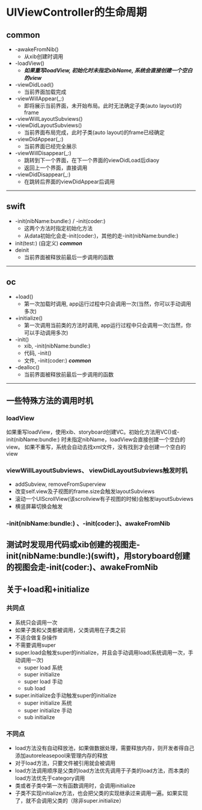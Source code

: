 #  UIViewController的生命周期


## common
* -awakeFromNib()
   * 从xib创建时调用
* -loadView()
   * ***如果重写loadView, 初始化时未指定xibName, 系统会直接创建一个空白的view***
* -viewDidLoad()
   * 当前界面加载完成
* -viewWillAppear(_:)
   * 即将展示当前界面，未开始布局。此时无法确定子类(auto layout)的frame
* -viewWillLayoutSubviews()
* -viewDidLayoutSubviews()
   * 当前界面布局完成，此时子类(auto layout)的frame已经确定
* -viewDidAppear(_:)
   * 当前界面已经完全展示
* -viewWillDisappear(_:) 
   * 跳转到下一个界面，在下一个界面的viewDidLoad后diaoy
   * 返回上一个界面，直接调用
* -viewDidDisappear(_:)
   * 在跳转后界面的viewDidAppear后调用
----
## swift
* -init(nibName:bundle:) / -init(coder:)
   * 这两个方法时指定初始化方法
   * 从data初始化会走-init(coder:)，其他的走-init(nibName:bundle:)
* init(test:)  (自定义)
***common***
* deinit
   * 当前界面被释放前最后一步调用的函数
----
## oc
* +load()
   * 第一次加载时调用, app运行过程中只会调用一次(当然，你可以手动调用多次)
* +initialize()
   * 第一次调用当前类的方法时调用, app运行过程中只会调用一次(当然，你可以手动调用多次)
* -init()
   * xib, -init(nibName:bundle:)
   * 代码, -init()
   * 文件, -init(coder:)
***common***
* -dealloc()
   * 当前界面被释放前最后一步调用的函数
----
## 一些特殊方法的调用时机
### loadView
如果重写loadView，使用xib、storyboard创建VC。初始化方法用VC()或-init(nibName:bundle:) 时未指定nibName，loadView会直接创建一个空白的view。
如果不重写，系统会自动去找xml文件，没有找到才会创建一个空白的view
### viewWillLayoutSubviews、 viewDidLayoutSubviews触发时机
* addSubview, removeFromSuperview
* 改变self.view及子视图的frame.size会触发layoutSubviews
* 滚动一个UIScrollView(该scrollview有子视图的时候)会触发layoutSubviews
* 横竖屏幕切换会触发
### -init(nibName:bundle:) 、-init(coder:)、awakeFromNib
测试时发现用代码或xib创建的视图走-init(nibName:bundle:)(swift)，用storyboard创建的视图会走-init(coder:)、awakeFromNib
----
## 关于+load和+initialize
### 共同点
* 系统只会调用一次
* 如果子类和父类都被调用，父类调用在子类之前
* 不适合做复杂操作
* 不需要调用super
* super.load会触发super的initialize，并且会手动调用load(系统调用一次，手动调用一次)
   * super load 系统
   * super initialize
   * super load 手动
   * sub load
* super.initialize会手动触发super的initialize
   * super initialize 系统
   * super initialize 手动
   * sub initialize
### 不同点
* load方法没有自动释放池，如果做数据处理，需要释放内存，则开发者得自己添加autoreleasepool来管理内存的释放
* 对于load方法，只要文件被引用就会被调用
* load方法调用顺序是父类的load方法优先调用于子类的load方法，而本类的load方法优先于category调用
* 类或者子类中第一次有函数调用时，会调用initialize
* 子类不实现initialize方法，也会把父类的实现继承过来调用一遍。如果实现了，就不会调用父类的（除非super.initialize）

